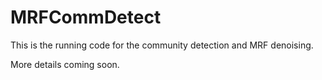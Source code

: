 # MRFCommDetect

This is the running code for the community detection and MRF denoising. 

More details coming soon.
